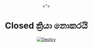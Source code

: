 <div align="center">
  <">
  <h1>Closed ක්‍රියා නොකරයි</h1>




[![Deploy](https://www.herokucdn.com/deploy/button.svg)](https://heroku.com/deploy?template=https://github.com/Tenuu122456/Hashzi-1)
     </div>
